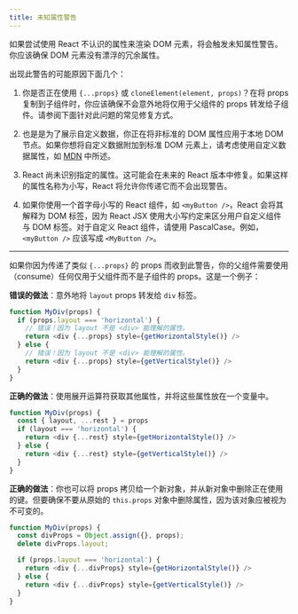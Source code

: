 ```yaml
---
title: 未知属性警告
---
```


如果尝试使用 React 不认识的属性来渲染 DOM 元素，将会触发未知属性警告。你应该确保 DOM 元素没有漂浮的冗余属性。

出现此警告的可能原因下面几个：

1. 你是否正在使用 `{...props}` 或 `cloneElement(element, props)`？在将 props 复制到子组件时，你应该确保不会意外地将仅用于父组件的 props 转发给子组件。请参阅下面针对此问题的常见修复方式。

2. 也是是为了展示自定义数据，你正在将非标准的 DOM 属性应用于本地 DOM 节点。如果你想将自定义数据附加到标准 DOM 元素上，请考虑使用自定义数据属性，如 [MDN](https://developer.mozilla.org/zh-CN/docs/Web/Guide/HTML/Using_data_attributes) 中所述。

3. React 尚未识别指定的属性。这可能会在未来的 React 版本中修复。如果这样的属性名称为小写，React 将允许你传递它而不会出现警告。

4. 如果你使用一个首字母小写的 React 组件，如 `<myButton />`，React 会将其解释为 DOM 标签，因为 React JSX 使用大小写约定来区分用户自定义组件与 DOM 标签。对于自定义 React 组件，请使用 PascalCase。例如，`<myButton />` 应该写成 `<MyButton />`。

---

如果你因为传递了类似 `{...props}` 的 props 而收到此警告，你的父组件需要使用（consume）任何仅用于父组件而不是子组件的 props。这是一个例子：

**错误的做法**：意外地将 `layout` props 转发给 `div` 标签。

```js
function MyDiv(props) {
  if (props.layout === 'horizontal') {
    // 错误！因为 layout 不是 <div> 能理解的属性。
    return <div {...props} style={getHorizontalStyle()} />
  } else {
    // 错误！因为 layout 不是 <div> 能理解的属性。
    return <div {...props} style={getVerticalStyle()} />
  }
}
```

**正确的做法**：使用展开运算符获取其他属性，并将这些属性放在一个变量中。

```js
function MyDiv(props) {
  const { layout, ...rest } = props
  if (layout === 'horizontal') {
    return <div {...rest} style={getHorizontalStyle()} />
  } else {
    return <div {...rest} style={getVerticalStyle()} />
  }
}
```

**正确的做法**：你也可以将 props 拷贝给一个新对象，并从新对象中删除正在使用的键。但要确保不要从原始的 `this.props` 对象中删除属性，因为该对象应被视为不可变的。

```js
function MyDiv(props) {
  const divProps = Object.assign({}, props);
  delete divProps.layout;

  if (props.layout === 'horizontal') {
    return <div {...divProps} style={getHorizontalStyle()} />
  } else {
    return <div {...divProps} style={getVerticalStyle()} />
  }
}
```
